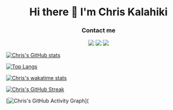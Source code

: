 <div align="center">
 <h1>Hi there 👋 I'm Chris Kalahiki</h1>
 <h3>Contact me</h3>
 <a href="mailto:chris.kalahiki@gmail.com"><img src="https://img.shields.io/badge/gmail-%23D14836.svg?&style=for-the-badge&logo=gmail&logoColor=white"/></a>
 <a href="https://twitter.com/ChrisKalahiki"><img src="https://img.shields.io/badge/twitter-%231DA1F2.svg?&style=for-the-badge&logo=twitter&logoColor=white"/></a>
 <a href="https://www.linkedin.com/in/ChrisKalahiki"><img src="https://img.shields.io/badge/linkedin-%230077B5.svg?&style=for-the-badge&logo=linkedin&logoColor=white"/></a>
</div>

[![Chris's GitHub stats](https://github-readme-stats.vercel.app/api?username=ChrisKalahiki&count_private=true&show_icons=true&theme=transparent)](https://github.com/anuraghazra/github-readme-stats)

[![Top Langs](https://github-readme-stats.vercel.app/api/top-langs/?username=ChrisKalahiki&layout=compact&theme=transparent)](https://github.com/anuraghazra/github-readme-stats)

[![Chris's wakatime stats](https://github-readme-stats.vercel.app/api/wakatime?username=ChrisKalahiki&theme=transparent)](https://github.com/anuraghazra/github-readme-stats)
  
[![Chris's GitHub Streak](https://github-readme-streak-stats.herokuapp.com/?user=ChrisKalahiki&theme=transparent)](https://git.io/streak-stats)

[![Chris's GitHub Activity Graph](https://activity-graph.herokuapp.com/graph?username=ChrisKalahiki&theme=react-dark)](